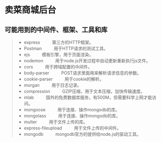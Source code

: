 # 卖菜商城后台
## 可能用到的中间件、框架、工具和库
>- express &nbsp;&nbsp;&nbsp;&nbsp;&nbsp;&nbsp;&nbsp;&nbsp; 第三方的HTTP框架。
>- Postman &nbsp;&nbsp;&nbsp;&nbsp;&nbsp;&nbsp;&nbsp;&nbsp; 用于HTTP请求的测试工具。
>- ejs &nbsp;&nbsp;&nbsp;&nbsp;&nbsp;&nbsp;&nbsp;&nbsp; 模板引擎，用于页面渲染。
>- nodemon &nbsp;&nbsp;&nbsp;&nbsp;&nbsp;&nbsp;&nbsp;&nbsp; 用于node.js开发过程中自动更新重新执行js文件。
>- cors &nbsp;&nbsp;&nbsp;&nbsp;&nbsp;&nbsp;&nbsp;&nbsp; 用于跨域配置的中间件。
>- body-parser &nbsp;&nbsp;&nbsp;&nbsp;&nbsp;&nbsp;&nbsp;&nbsp; POST请求里面用来解析请求信息的参数。
>- cookie-parser &nbsp;&nbsp;&nbsp;&nbsp;&nbsp;&nbsp;&nbsp;&nbsp; 用于cookie的解析。
>- morgan &nbsp;&nbsp;&nbsp;&nbsp;&nbsp;&nbsp;&nbsp;&nbsp; 用于日志记录。
>- compression &nbsp;&nbsp;&nbsp;&nbsp;&nbsp;&nbsp;&nbsp;&nbsp; GZIP压缩，用于文本压缩，加快传输速度。
>- mlab &nbsp;&nbsp;&nbsp;&nbsp;&nbsp;&nbsp;&nbsp;&nbsp; 国外的免费数据库服务，有500M，但需要科学上网才能访问。
>- mongoose &nbsp;&nbsp;&nbsp;&nbsp;&nbsp;&nbsp;&nbsp;&nbsp; 用于连接、操作mongodb的库。
>- mongolass &nbsp;&nbsp;&nbsp;&nbsp;&nbsp;&nbsp;&nbsp;&nbsp; 用于连接、操作mongodb的库。
>- multer &nbsp;&nbsp;&nbsp;&nbsp;&nbsp;&nbsp;&nbsp;&nbsp; 用于文件上传的库。
>- express-fileupload &nbsp;&nbsp;&nbsp;&nbsp;&nbsp;&nbsp;&nbsp;&nbsp; 用于文件上传的中间件。
>- mongodb &nbsp;&nbsp;&nbsp;&nbsp;&nbsp;&nbsp;&nbsp;&nbsp; mongodb官方的提供给node.js的驱动工具。

